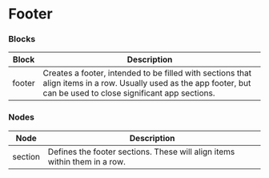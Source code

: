 # Footer

### Blocks

| Block  | Description                                                                                                                                                         |
| ------ | ------------------------------------------------------------------------------------------------------------------------------------------------------------------- |
| footer | Creates a footer, intended to be filled with sections that align items in a row. Usually used as the app footer, but can be used to close significant app sections. |

### Nodes

| Node    | Description                                                               |
| ------- | ------------------------------------------------------------------------- |
| section | Defines the footer sections. These will align items within them in a row. |